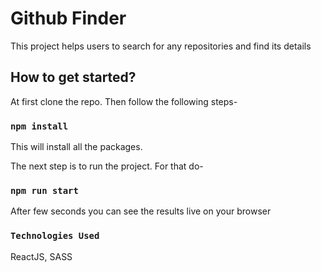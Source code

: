 # Github Finder

This project helps users to search for any repositories and find its details

## How to get started?

At first clone the repo. Then follow the following steps-

### `npm install`

This will install all the packages.

The next step is to run the project. For that do-

### `npm run start`

After few seconds you can see the results live on your browser

### `Technologies Used`
ReactJS, SASS
